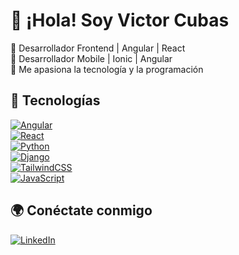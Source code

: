 # 👋 ¡Hola! Soy Victor Cubas  
🔹 Desarrollador Frontend | Angular | React  
🔹 Desarrollador Mobile | Ionic | Angular  
🔹 Me apasiona la tecnología y la programación  

## 🚀 Tecnologías  
[![Angular](https://cdn.simpleicons.org/angular/DD0031)](#)  
[![React](https://cdn.simpleicons.org/react/61DAFB)](#)  
[![Python](https://cdn.simpleicons.org/python/3776AB)](#)  
[![Django](https://cdn.simpleicons.org/django/092E20)](#)  
[![TailwindCSS](https://cdn.simpleicons.org/tailwindcss/06B6D4)](#)  
[![JavaScript](https://cdn.simpleicons.org/javascript/F7DF1E)](#)  

## 🌍 Conéctate conmigo  
[![LinkedIn](https://cdn.simpleicons.org/linkedin/0077B5)](https://www.linkedin.com/in/victor-cubas-3bb42774/)
